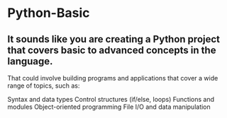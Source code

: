 # Python-Basic
## It sounds like you are creating a Python project that covers basic to advanced concepts in the language.
That could involve building programs and applications that cover a wide range of topics, such as:

Syntax and data types
Control structures (if/else, loops)
Functions and modules
Object-oriented programming
File I/O and data manipulation
